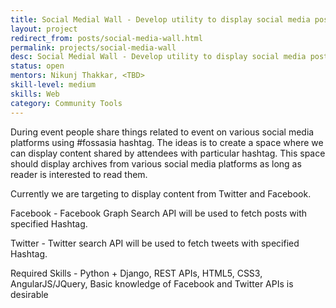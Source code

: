 ```yaml
---
title: Social Medial Wall - Develop utility to display social media posts with specified Hashtag
layout: project
redirect_from: posts/social-media-wall.html
permalink: projects/social-media-wall
desc: Social Medial Wall - Develop utility to display social media posts with specified Hashtag
status: open
mentors: Nikunj Thakkar, <TBD>
skill-level: medium
skills: Web
category: Community Tools
---
```


During event people share things related to event on various social media platforms using #fossasia hashtag. The ideas is to create a space where we can display content shared by attendees with particular hashtag. This space should display archives from various social media platforms as long as reader is interested to read them.

Currently we are targeting to display content from Twitter and Facebook.

Facebook -  Facebook Graph Search API will be used to fetch posts with specified Hashtag.

Twitter - Twitter search API will be used to fetch tweets with specified Hashtag.

Required Skills - Python + Django, REST APIs, HTML5, CSS3, AngularJS/JQuery, Basic knowledge of Facebook and Twitter APIs is desirable
